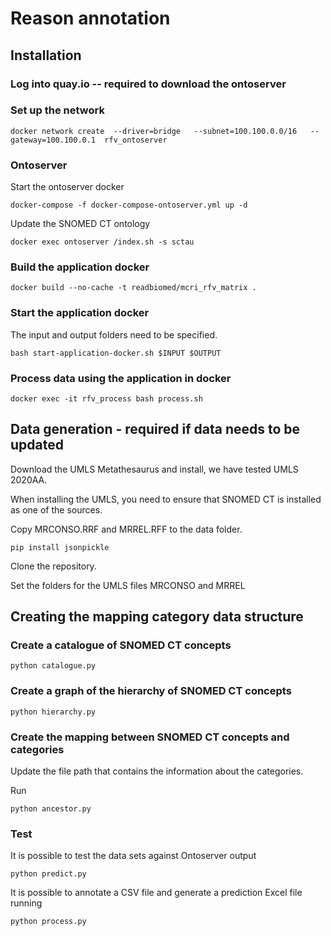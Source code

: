 # Reason annotation

## Installation

### Log into quay.io -- required to download the ontoserver

### Set up the network

```
docker network create  --driver=bridge   --subnet=100.100.0.0/16   --gateway=100.100.0.1  rfv_ontoserver
```

### Ontoserver

Start the ontoserver docker

```
docker-compose -f docker-compose-ontoserver.yml up -d
```

Update the SNOMED CT ontology

```
docker exec ontoserver /index.sh -s sctau
```

### Build the application docker

```
docker build --no-cache -t readbiomed/mcri_rfv_matrix .
```

### Start the application docker

The input and output folders need to be specified.

```
bash start-application-docker.sh $INPUT $OUTPUT
```

### Process data using the application in docker

```
docker exec -it rfv_process bash process.sh
```

## Data generation - required if data needs to be updated


Download the UMLS Metathesaurus and install, we have tested UMLS 2020AA.

When installing the UMLS, you need to ensure that SNOMED CT is installed as one of the sources.

Copy MRCONSO.RRF and MRREL.RFF to the data folder.


```
pip install jsonpickle
```

Clone the repository.

Set the folders for the UMLS files MRCONSO and MRREL

## Creating the mapping category data structure

### Create a catalogue of SNOMED CT concepts

```
python catalogue.py
```

### Create a graph of the hierarchy of SNOMED CT concepts

```
python hierarchy.py
```

### Create the mapping between SNOMED CT concepts and categories

Update the file path that contains the information about the categories.

Run

```
python ancestor.py
```

### Test

It is possible to test the data sets against Ontoserver output

```
python predict.py
```

It is possible to annotate a CSV file and generate a prediction Excel file running

```
python process.py
```
